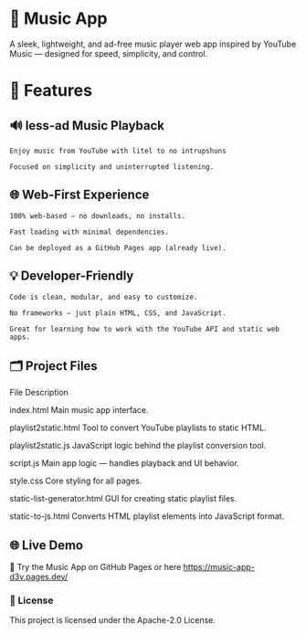 <h1>🎵 Music App</h1>

A sleek, lightweight, and ad-free music player web app inspired by YouTube Music — designed for speed, simplicity, and control.
<h1>🚀 Features</h1>
<h2>🔊 less-ad Music Playback</h2>

    Enjoy music from YouTube with litel to no intrupshuns

    Focused on simplicity and uninterrupted listening.



<h2>🌐 Web-First Experience</h2>

    100% web-based — no downloads, no installs.

    Fast loading with minimal dependencies.

    Can be deployed as a GitHub Pages app (already live).

<h2>💡 Developer-Friendly</h2>

    Code is clean, modular, and easy to customize.

    No frameworks — just plain HTML, CSS, and JavaScript.

    Great for learning how to work with the YouTube API and static web apps.

<h2>🗂 Project Files</h2>
File	Description

index.html	Main music app interface.

playlist2static.html	Tool to convert YouTube playlists to static HTML.

playlist2static.js	JavaScript logic behind the playlist conversion tool.

script.js	Main app logic — handles playback and UI behavior.

style.css	Core styling for all pages.

static-list-generator.html	GUI for creating static playlist files.

static-to-js.html	Converts HTML playlist elements into JavaScript format.

<h2>🌐 Live Demo</h2>

🔗 Try the Music App on GitHub Pages
or here https://music-app-d3v.pages.dev/

<h3>📄 License</h3>

This project is licensed under the Apache-2.0 License.

